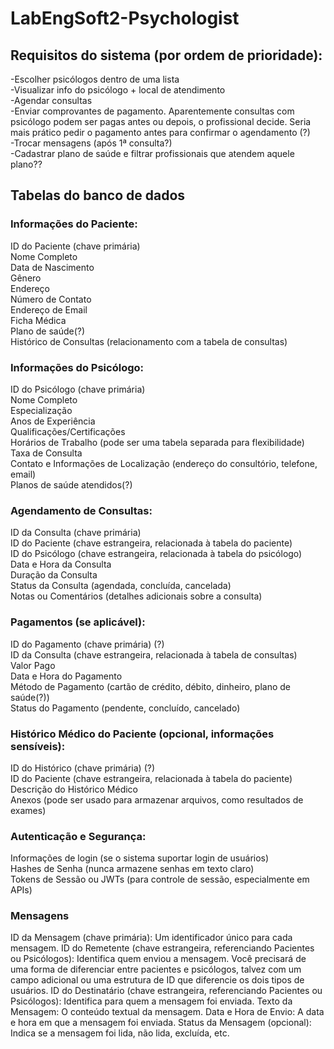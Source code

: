 # LabEngSoft2-Psychologist

## Requisitos do sistema (por ordem de prioridade):  
-Escolher psicólogos dentro de uma lista  
-Visualizar info do psicólogo + local de atendimento  
-Agendar consultas  
-Enviar comprovantes de pagamento. Aparentemente consultas com psicólogo podem ser pagas antes ou depois, o profissional decide. Seria mais prático pedir o pagamento antes para confirmar o agendamento (?)  
-Trocar mensagens (após 1ª consulta?)  
-Cadastrar plano de saúde e filtrar profissionais que atendem aquele plano??  

## Tabelas do banco de dados

### Informações do Paciente:  
ID do Paciente (chave primária)  
Nome Completo  
Data de Nascimento  
Gênero  
Endereço  
Número de Contato  
Endereço de Email  
Ficha Médica  
Plano de saúde(?)  
Histórico de Consultas (relacionamento com a tabela de consultas)  

### Informações do Psicólogo:  
ID do Psicólogo (chave primária)  
Nome Completo  
Especialização  
Anos de Experiência  
Qualificações/Certificações  
Horários de Trabalho (pode ser uma tabela separada para flexibilidade)  
Taxa de Consulta  
Contato e Informações de Localização (endereço do consultório, telefone, email)  
Planos de saúde atendidos(?)  

### Agendamento de Consultas:  
ID da Consulta (chave primária)  
ID do Paciente (chave estrangeira, relacionada à tabela do paciente)  
ID do Psicólogo (chave estrangeira, relacionada à tabela do psicólogo)  
Data e Hora da Consulta  
Duração da Consulta  
Status da Consulta (agendada, concluída, cancelada)  
Notas ou Comentários (detalhes adicionais sobre a consulta)  

### Pagamentos (se aplicável):  
ID do Pagamento (chave primária) (?)  
ID da Consulta (chave estrangeira, relacionada à tabela de consultas)  
Valor Pago  
Data e Hora do Pagamento  
Método de Pagamento (cartão de crédito, débito, dinheiro, plano de saúde(?))  
Status do Pagamento (pendente, concluído, cancelado)  

### Histórico Médico do Paciente (opcional, informações sensíveis):  
ID do Histórico (chave primária) (?)  
ID do Paciente (chave estrangeira, relacionada à tabela do paciente)  
Descrição do Histórico Médico  
Anexos (pode ser usado para armazenar arquivos, como resultados de exames)  

### Autenticação e Segurança:  
Informações de login (se o sistema suportar login de usuários)  
Hashes de Senha (nunca armazene senhas em texto claro)  
Tokens de Sessão ou JWTs (para controle de sessão, especialmente em APIs)  

### Mensagens
ID da Mensagem (chave primária): Um identificador único para cada mensagem.
ID do Remetente (chave estrangeira, referenciando Pacientes ou Psicólogos): Identifica quem enviou a mensagem. Você precisará de uma forma de diferenciar entre pacientes e psicólogos, talvez com um campo adicional ou uma estrutura de ID que diferencie os dois tipos de usuários.
ID do Destinatário (chave estrangeira, referenciando Pacientes ou Psicólogos): Identifica para quem a mensagem foi enviada.
Texto da Mensagem: O conteúdo textual da mensagem.
Data e Hora de Envio: A data e hora em que a mensagem foi enviada.
Status da Mensagem (opcional): Indica se a mensagem foi lida, não lida, excluída, etc.

